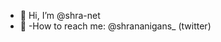 - 👋 Hi, I’m @shra-net 
- 🌱 -How to reach me: @shrananigans_ (twitter)

<!---
shra-net/shra-net is a ✨ special ✨ repository because its `README.md` (this file) appears on your GitHub profile.
You can click the Preview link to take a look at your changes.
--->
